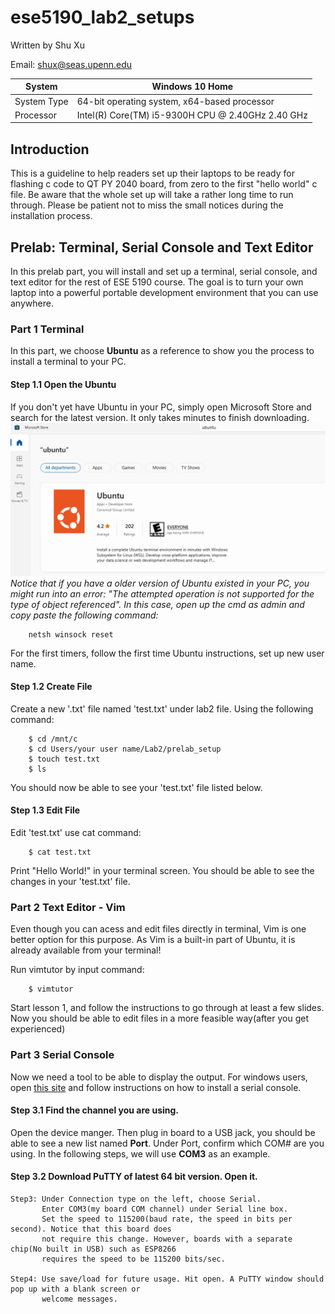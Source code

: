 # ese5190_lab2_setups
  Written by Shu Xu
  
  Email: shux@seas.upenn.edu
  
  |System     |               Windows 10 Home                   |
  |-----------|-------------------------------------------------|
  |System Type|   64-bit operating system, x64-based processor  |
  |Processor  |Intel(R) Core(TM) i5-9300H CPU @ 2.40GHz 2.40 GHz|
  
## Introduction
This is a guideline to help readers set up their laptops to be ready for flashing c code to QT PY 2040 board, from zero to the first "hello world" c file. Be aware that the whole set up will take a rather long time to run through. Please be patient not to miss the small notices during the installation process.

## Prelab: Terminal, Serial Console and Text Editor
In this prelab part, you will install and set up a terminal, serial console, and text editor for the rest of ESE 5190 course. The goal is to turn your own laptop into a powerful portable development environment that you can use anywhere.

### Part 1 Terminal
In this part, we choose **Ubuntu** as a reference to show you the process to install a terminal to your PC.

#### Step 1.1 Open the Ubuntu
If you don't yet have Ubuntu in your PC, simply open Microsoft Store and search for the latest version. It only takes minutes to finish downloading.
![alt txt](https://github.com/shux3/ese5190_lab2_setups/blob/main/Image/ubuntu.PNG)
*Notice that if you have a older version of Ubuntu existed in your PC, you might run into an error: "The attempted operation is not supported for the type of object referenced". In this case, open up the cmd as admin and copy paste the following command:*

```
	netsh winsock reset
```
For the first timers, follow the first time Ubuntu instructions, set up new user name.

#### Step 1.2 Create File
Create a new '.txt' file named 'test.txt' under lab2 file. Using the following command:

```
	$ cd /mnt/c
	$ cd Users/your user name/Lab2/prelab_setup
	$ touch test.txt
	$ ls
```
You should now be able to see your 'test.txt' file listed below.

#### Step 1.3 Edit File
Edit 'test.txt' use cat command:

```
	$ cat test.txt
```		
Print "Hello World!" in your terminal screen. You should be able to see the changes in your 'test.txt' file.

### Part 2 Text Editor - Vim
Even though you can acess and edit files directly in terminal, Vim is one better option for this purpose. As Vim is a built-in part of Ubuntu, it is already available from your terminal!

Run vimtutor by input command:
```		
	$ vimtutor
```		
Start lesson 1, and follow the instructions to go through at least a few slides. Now you should be able to edit files in a more feasible way(after you get experienced)

### Part 3 Serial Console
Now we need a tool to be able to display the output. For windows users, open [this site](https://learn.adafruit.com/welcome-to-circuitpython/advanced-serial-console-on-windows) and follow instructions on how to install a serial console.

#### Step 3.1 Find the channel you are using.
Open the device manger. Then plug in board to a USB jack, you should be able to see a new list named **Port**. Under Port, confirm which COM# are you using. In the following steps, we will use **COM3** as an example.

#### Step 3.2 Download PuTTY of latest 64 bit version. Open it.

	Step3: Under Connection type on the left, choose Serial.
	       Enter COM3(my board COM channel) under Serial line box.
	       Set the speed to 115200(baud rate, the speed in bits per second). Notice that this board does
	       not require this change. However, boards with a separate chip(No built in USB) such as ESP8266
	       requires the speed to be 115200 bits/sec.

	Step4: Use save/load for future usage. Hit open. A PuTTY window should pop up with a blank screen or
	       welcome messages.
